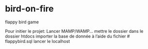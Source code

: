 # bird-on-fire
flappy bird game

Pour initier le projet:
Lancer MAMP/WAMP...
mettre le dossier dans le dossier htdocs
importer la base de donnée à l’aide du fichier # flappybird.sql
lancer le localhost

